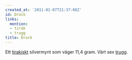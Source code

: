 ```yaml
---
created_at: '2011-01-07T21:37:06Z'
id: Drock
links:
  mention:
  - tirak
  - trugg
title: Drock
---
```


Ett [tirakiskt] silvermynt som väger 11,4 gram. Värt sex [trugg].

  [tirakiskt]: tirak
  [trugg]: trugg